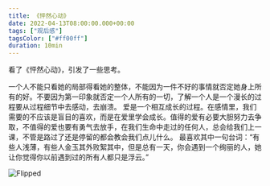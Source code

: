 ```yaml
---
title: 《怦然心动》
date: 2022-04-13T08:00:00.000+00:00
tags: ["观后感"]
tagsColor: ["#ff00ff"]
duration: 10min
---
```


<span class="inline-block indent-2em">
看了《怦然心动》，引发了一些思考。

一个人不能只看她的局部得看她的整体，不能因为一件不好的事情就否定她身上所有的好。不要因为第一印象就否定一个人所有的一切，了解一个人是一个漫长的过程要从过程细节中去感动，去崩溃。
爱是一个相互成长的过程。在感情里，我们需要的不应该是盲目的喜欢，而是在爱里学会成长。值得的爱有必要大胆努力去争取，不值得的爱也要有勇气去放手，在我们生命中走过的任何人，总会给我们上一课，不管是路过了还是停留的都会教会我们点儿什么。
最喜欢其中一句台词：“有些人浅薄，有些人金玉其外败絮其中，但是总有一天，你会遇到一个绚丽的人，她让你觉得你以前遇到过的所有人都只是浮云。”
</span>

![Flipped](https://jsd.cdn.zzko.cn/gh/dyxxixi/my-images@main/my-site/Flipped.webp)
